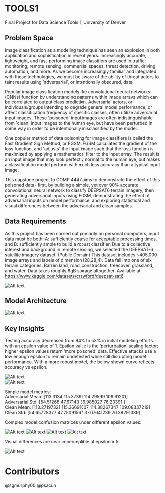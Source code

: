 # TOOLS1
Final Project for Data Science Tools 1; University of Denver

## Problem Space
Image classification as a modeling technique has seen an explosion in both application
and sophistication in recent years. Increasingly accurate, lightweight, and fast-performing
image classifiers are used in traffic monitoring, remote sensing, commercial spaces,
threat detection, driving automation, and more. As we become increasingly familiar and integrated
with these technologies, we must be aware of the ability of threat actors to taint results using 
'adversarial', or intentionally obscured, data.

Popular image classification models like convolutional neural networks (CNNs) function by 
understanding patterns within image arrays which can be correlated to output class prediction.
Adversarial actors, or individuals/groups intending to degrade general model performance, or affect
classification frequency of specific classes, often utilize adversarial input images. These 'poisoned' input images
are often indistinguishable from 'clean' input images to the human eye, but have been perturbed in 
some way in order to be intentionally misclassified by the model.

One popular method of data poisoning for image classifiers is called the Fast Gradient Sign Method, 
or FGSM. FGSM calculates the gradient of the loss function, and 'adjusts' the input image 
such that the loss function is maximized by applying a mathematical filter to the input array.
The result is an input image that may look perfectly normal to the human eye, but makes
a classification model perform with much less accuracy than a typical input image.

This capstone project to COMP 4447 aims to demonstrate the effect of this poisoned data- first, by building a simple, yet
over 90% accurate convolutional neural network to classify DEEPSAT6 terrain imagery, then generating adversarial inputs
using FGSM, demonstrating the effect of adversarial inputs on model performance, and exploring statistical and visual differences
between the adversarial and clean samples.

## Data Requirements
As this project has been carried out primarily on personal computers, input data must be both:
A: sufficiently coarse for acceptable processing times, and
B: sufficiently ample to build a robust classifier.
Due to a collective interest and background in remote sensing, we selected the DEEPSAT-6 satellite imagery dataset. (Public Domain)
This dataset includes ~405,000 image arrays and labels of dimension (28,28,4). Data fall into one of six terrain 
categories: Barren land, road, construction, treecover, grassland, and water. Data takes roughly 6gB storage altogether.
Available at https://www.kaggle.com/datasets/crawford/deepsat-sat6

![Alt text](images/exampleImages.png)

## Model Architecture

![Alt text](images/modelarch.png)

## Key Insights

Testing accuracy decreased from 94% to 53% in initial modeling efforts with an epsilon value of 1.
Epsilon value is the ‘perturbation’ scaling factor; higher epsilon values return ‘more poisoned’ data. Effective attacks use a low enough epsilon to remain undetected while still disrupting model performance.
With a more robust model, the below shown curve reflects accuracy vs epsilon.

![Alt text](images/figures/accuracyEpoch.png) \
![Alt text](images/figures/lossEpoch.png)

Simple model metrics: \
Adversarial Mean: [113.3134  115.37391 114.29599 108.61201] \
Adversarial Std: [54.51268  47.67143  36.985027 76.23391 ] \
Clean Mean: [113.27197321 115.36691607 114.38267347 109.08337219] \
Clean Std: [54.65728377 47.75091567 37.07641239 76.38291389]

Complex model confusion matrices under different epsilon values:

![Alt text](images/con1.png)
![Alt text](images/con2.png)
![Alt text](images/con3.png)
![Alt text](images/confMatrices.png)

Visual differences are near imperceptible at epsilon = 5:

![Alt text](images/adverseThenClean.png)



# Contributors
@sgmurphy00
@psacuh
